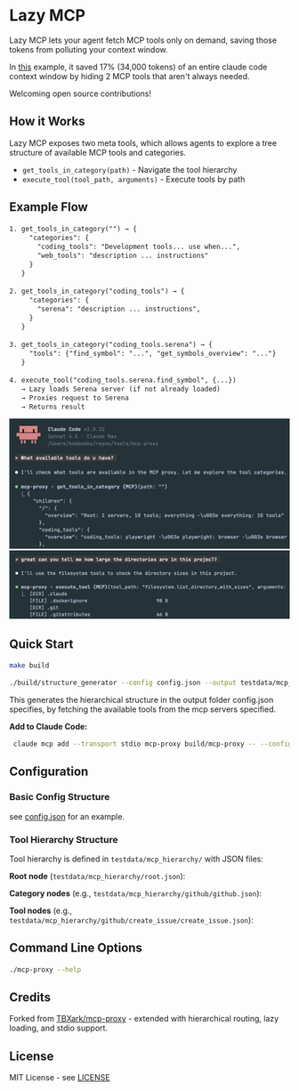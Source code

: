 # Lazy MCP
Lazy MCP lets your agent fetch MCP tools only on demand, saving those tokens from polluting your context window.

In [this](https://voicetree.io/blog/lazy-mcp+for+tool+instructions+only+on+demand) example, it saved 17% (34,000 tokens) of an entire claude code context window by hiding 2 MCP tools that aren't always needed.

Welcoming open source contributions!

## How it Works

Lazy MCP exposes two meta tools, which allows agents to explore a tree structure of available MCP tools and categories.


- `get_tools_in_category(path)` - Navigate the tool hierarchy
- `execute_tool(tool_path, arguments)` - Execute tools by path


## Example Flow

```
1. get_tools_in_category("") → {
     "categories": {
       "coding_tools": "Development tools... use when...",
       "web_tools": "description ... instructions"
     }
   }
   
2. get_tools_in_category("coding_tools") → {
     "categories": {
       "serena": "description ... instructions",
     }
   } 

3. get_tools_in_category("coding_tools.serena") → {
     "tools": {"find_symbol": "...", "get_symbols_overview": "..."}
   }

4. execute_tool("coding_tools.serena.find_symbol", {...})
   → Lazy loads Serena server (if not already loaded)
   → Proxies request to Serena
   → Returns result
```
![img_1.png](img_1.png)
![img_2.png](img_2.png)

## Quick Start

```bash
make build
```

```bash
./build/structure_generator --config config.json --output testdata/mcp_hierarchy
```

This generates the hierarchical structure in the output folder config.json specifies, by fetching the available tools from the mcp servers specified.


**Add to Claude Code:**
```bash
 claude mcp add --transport stdio mcp-proxy build/mcp-proxy -- --config config.json
```

## Configuration

### Basic Config Structure

see [config.json](config.json) for an example.

### Tool Hierarchy Structure

Tool hierarchy is defined in `testdata/mcp_hierarchy/` with JSON files:

**Root node** (`testdata/mcp_hierarchy/root.json`):

**Category nodes** (e.g., `testdata/mcp_hierarchy/github/github.json`):

**Tool nodes** (e.g., `testdata/mcp_hierarchy/github/create_issue/create_issue.json`):

## Command Line Options

```bash
./mcp-proxy --help
```

## Credits

Forked from [TBXark/mcp-proxy](https://github.com/voicetreelab/lazy-mcp) - extended with hierarchical routing, lazy loading, and stdio support.

## License

MIT License - see [LICENSE](LICENSE)
